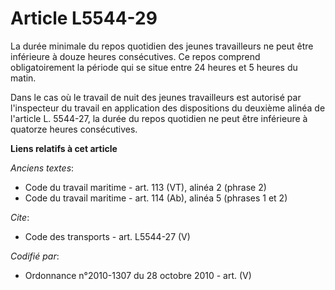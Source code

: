 # Article L5544-29

La durée minimale du repos quotidien des jeunes travailleurs ne peut être inférieure à douze heures consécutives. Ce repos
comprend obligatoirement la période qui se situe entre 24 heures et 5 heures du matin. 

Dans le cas où le travail de nuit des jeunes travailleurs est autorisé par l'inspecteur du travail en application des
dispositions du deuxième alinéa de l'article L. 5544-27, la durée du repos quotidien ne peut être inférieure à quatorze
heures consécutives.

**Liens relatifs à cet article**

_Anciens textes_:

  - Code du travail maritime - art. 113 (VT), alinéa 2 (phrase 2)
  - Code du travail maritime - art. 114 (Ab), alinéa 5 (phrases 1 et 2)

_Cite_:

  - Code des transports - art. L5544-27 (V)

_Codifié par_:

  - Ordonnance n°2010-1307 du 28 octobre 2010 - art. (V)

